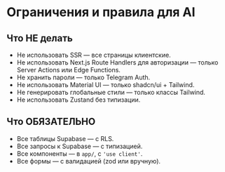 # Ограничения и правила для AI

## Что НЕ делать
- Не использовать SSR — все страницы клиентские.
- Не использовать Next.js Route Handlers для авторизации — только Server Actions или Edge Functions.
- Не хранить пароли — только Telegram Auth.
- Не использовать Material UI — только shadcn/ui + Tailwind.
- Не генерировать глобальные стили — только классы Tailwind.
- Не использовать Zustand без типизации.

## Что ОБЯЗАТЕЛЬНО
- Все таблицы Supabase — с RLS.
- Все запросы к Supabase — с типизацией.
- Все компоненты — в `app/`, с `'use client'`.
- Все формы — с валидацией (zod или вручную).